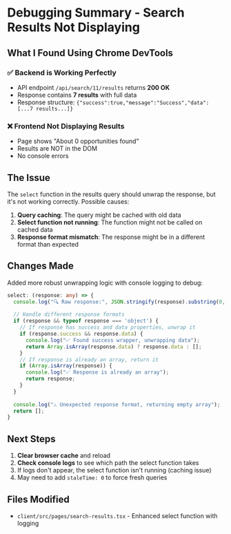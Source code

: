 # Debugging Summary - Search Results Not Displaying

## What I Found Using Chrome DevTools

### ✅ Backend is Working Perfectly
- API endpoint `/api/search/11/results` returns **200 OK**
- Response contains **7 results** with full data
- Response structure: `{"success":true,"message":"Success","data":[...7 results...]}`

### ❌ Frontend Not Displaying Results
- Page shows "About 0 opportunities found"
- Results are NOT in the DOM
- No console errors

## The Issue

The `select` function in the results query should unwrap the response, but it's not working correctly. Possible causes:

1. **Query caching**: The query might be cached with old data
2. **Select function not running**: The function might not be called on cached data
3. **Response format mismatch**: The response might be in a different format than expected

## Changes Made

Added more robust unwrapping logic with console logging to debug:

```typescript
select: (response: any) => {
  console.log("🔍 Raw response:", JSON.stringify(response).substring(0, 200));
  
  // Handle different response formats
  if (response && typeof response === 'object') {
    // If response has success and data properties, unwrap it
    if (response.success && response.data) {
      console.log("✅ Found success wrapper, unwrapping data");
      return Array.isArray(response.data) ? response.data : [];
    }
    // If response is already an array, return it
    if (Array.isArray(response)) {
      console.log("✅ Response is already an array");
      return response;
    }
  }
  
  console.log("⚠️ Unexpected response format, returning empty array");
  return [];
}
```

## Next Steps

1. **Clear browser cache** and reload
2. **Check console logs** to see which path the select function takes
3. If logs don't appear, the select function isn't running (caching issue)
4. May need to add `staleTime: 0` to force fresh queries

## Files Modified
- `client/src/pages/search-results.tsx` - Enhanced select function with logging
